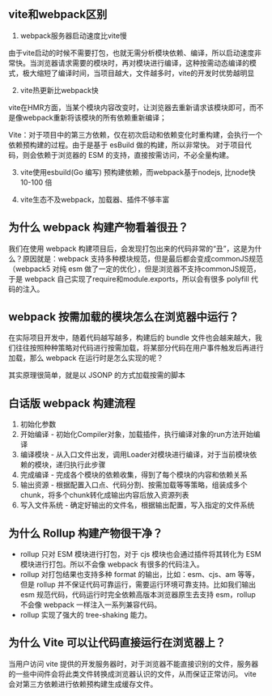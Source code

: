 ## vite和webpack区别

1. webpack服务器启动速度比vite慢

由于vite启动的时候不需要打包，也就无需分析模块依赖、编译，所以启动速度非常快。当浏览器请求需要的模块时，再对模块进行编译，这种按需动态编译的模式，极大缩短了编译时间，当项目越大，文件越多时，vite的开发时优势越明显

2. vite热更新比webpack快

vite在HMR方面，当某个模块内容改变时，让浏览器去重新请求该模块即可，而不是像webpack重新将该模块的所有依赖重新编译；

Vite：对于项目中的第三方依赖，仅在初次启动和依赖变化时重构建，会执行一个依赖预构建的过程。由于是基于 esBuild 做的构建，所以非常快。
对于项目代码，则会依赖于浏览器的 ESM 的支持，直接按需访问，不必全量构建。

3. vite使用esbuild(Go 编写) 预构建依赖，而webpack基于nodejs, 比node快 10-100 倍

4. vite生态不及webpack，加载器、插件不够丰富

## 为什么 webpack 构建产物看着很丑？

我们在使用 webpack 构建项目后，会发现打包出来的代码非常的“丑”，这是为什么？原因就是：webpack 支持多种模块规范，但是最后都会变成commonJS规范（webpack5 对纯 esm 做了一定的优化），但是浏览器不支持commonJS规范，于是 webpack 自己实现了require和module.exports，所以会有很多 polyfill 代码的注入。

## webpack 按需加载的模块怎么在浏览器中运行？

在实际项目开发中，随着代码越写越多，构建后的 bundle 文件也会越来越大，我们往往按照种种策略对代码进行按需加载，将某部分代码在用户事件触发后再进行加载，那么 webpack 在运行时是怎么实现的呢？

其实原理很简单，就是以 JSONP 的方式加载按需的脚本

## 白话版 webpack 构建流程

1. 初始化参数
2. 开始编译 - 初始化Compiler对象，加载插件，执行编译对象的run方法开始编译
3. 编译模块 - 从入口文件出发，调用Loader对模块进行编译，对于当前模块依赖的模块，递归执行此步骤
4. 完成编译 - 完成各个模块的依赖收集，得到了每个模块的内容和依赖关系
5. 输出资源 - 根据配置入口点、代码分割、按需加载等等策略，组装成多个chunk，将多个chunk转化成输出内容后放入资源列表
6. 写入文件系统 - 确定好输出的文件名，根据输出配置，写入指定的文件系统

## 为什么 Rollup 构建产物很干净？

- rollup 只对 ESM 模块进行打包，对于 cjs 模块也会通过插件将其转化为 ESM 模块进行打包。所以不会像 webpack 有很多的代码注入。
- rollup 对打包结果也支持多种 format 的输出，比如：esm、cjs、am 等等，但是 rollup 并不保证代码可靠运行，需要运行环境可靠支持。比如我们输出 esm 规范代码，代码运行时完全依赖高版本浏览器原生去支持 esm，rollup 不会像 webpack 一样注入一系列兼容代码。
- rollup 实现了强大的 tree-shaking 能力。

## 为什么 Vite 可以让代码直接运行在浏览器上？

当用户访问 vite 提供的开发服务器时，对于浏览器不能直接识别的文件，服务器的一些中间件会将此类文件转换成浏览器认识的文件，从而保证正常访问。
vite 会对第三方依赖进行依赖预构建生成缓存文件。
